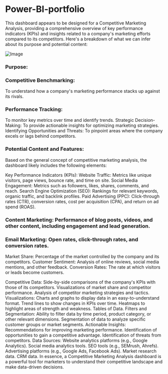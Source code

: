 # Power-BI-portfolio

This dashboard appears to be designed for a Competitive Marketing Analysis, providing a comprehensive overview of key performance indicators (KPIs) and insights related to a company's marketing efforts compared to its competitors. Here's a breakdown of what we can infer about its purpose and potential content:

![Image](https://github.com/user-attachments/assets/39379289-5019-4e2a-9eee-bc715d6d0290)

### Purpose:

### Competitive Benchmarking: 

To understand how a company's marketing performance stacks up against its rivals.

### Performance Tracking: 

To monitor key metrics over time and identify trends.
Strategic Decision-Making: To provide actionable insights for optimizing marketing strategies.
Identifying Opportunities and Threats: To pinpoint areas where the company excels or lags behind competitors.

### Potential Content and Features:

Based on the general concept of competitive marketing analysis, the dashboard likely includes the following elements:

Key Performance Indicators (KPIs):
Website Traffic: Metrics like unique visitors, page views, bounce rate, and time on site.
Social Media Engagement: Metrics such as followers, likes, shares, comments, and reach.
Search Engine Optimization (SEO): Rankings for relevant keywords, organic traffic, and backlink profiles.
Paid Advertising (PPC): Click-through rates (CTR), conversion rates, cost per acquisition (CPA), and return on ad spend (ROAS).
### Content Marketing: Performance of blog posts, videos, and other content, including engagement and lead generation.
### Email Marketing: Open rates, click-through rates, and conversion rates.
Market Share: Percentage of the market controlled by the company and its competitors.
Customer Sentiment: Analysis of online reviews, social media mentions, and other feedback.
Conversion Rates: The rate at which visitors or leads become customers.

Competitive Data:
Side-by-side comparisons of the company's KPIs with those of its competitors.
Visualizations of market share and competitor performance.
Analysis of competitor marketing strategies and tactics.
Visualizations:
Charts and graphs to display data in an easy-to-understand format.
Trend lines to show changes in KPIs over time.
Heatmaps to highlight areas of strength and weakness.
Tables of Data.
Filters and Segmentation:
Ability to filter data by time period, product category, or other relevant dimensions.
Segmentation of data to analyze specific customer groups or market segments.
Actionable Insights:
Recommendations for improving marketing performance.
Identification of opportunities to gain a competitive advantage.
Identification of threats from competitors.
Data Sources:
Website analytics platforms (e.g., Google Analytics).
Social media analytics tools.
SEO tools (e.g., SEMrush, Ahrefs).
Advertising platforms (e.g., Google Ads, Facebook Ads).
Market research data.
CRM data.
In essence, a Competitive Marketing Analysis dashboard is a powerful tool for marketers to understand their competitive landscape and make data-driven decisions.







